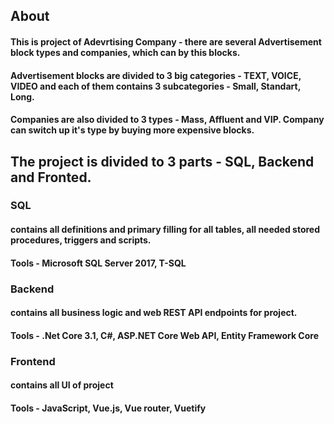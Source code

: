 ## About

#### This is project of Adevrtising Company - there are several Advertisement block types and companies, which can by this blocks.
#### Advertisement blocks are divided to 3 big categories - TEXT, VOICE, VIDEO and each of them contains 3 subcategories - Small, Standart, Long.
#### Companies are also divided to 3 types - Mass, Affluent and VIP. Company can switch up it's type by buying more expensive blocks.

## The project is divided to 3 parts - SQL, Backend and Fronted.

### SQL
#### contains all definitions and primary filling for all tables, all needed stored procedures, triggers and scripts.
#### Tools - Microsoft SQL Server 2017, T-SQL

### Backend
#### contains all business logic and web REST API endpoints for project.
#### Tools - .Net Core 3.1, C#, ASP.NET Core Web API, Entity Framework Core

### Frontend
#### contains all UI of project
#### Tools - JavaScript, Vue.js, Vue router, Vuetify
